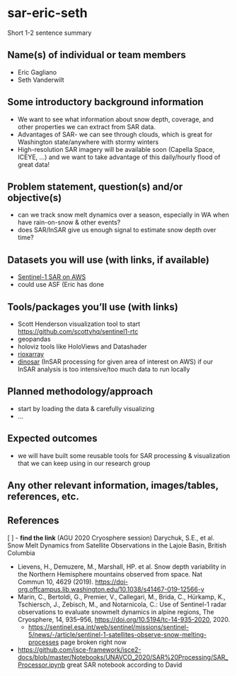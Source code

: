 # sar-eric-seth
Short 1-2 sentence summary

## Name(s) of individual or team members
- Eric Gagliano
- Seth Vanderwilt

## Some introductory background information
- We want to see what information about snow depth, coverage, and other properties we can extract from SAR data.
- Advantages of SAR- we can see through clouds, which is great for Washington state/anywhere with stormy winters
- High-resolution SAR imagery will be available soon (Capella Space, ICEYE, ...) and we want to take advantage of this daily/hourly flood of great data!

## Problem statement, question(s) and/or objective(s)
- can we track snow melt dynamics over a season, especially in WA when have rain-on-snow & other events?
- does SAR/InSAR give us enough signal to estimate snow depth over time?

## Datasets you will use (with links, if available)
- [Sentinel-1 SAR on AWS](https://sentinel-s1-rtc-indigo-docs.s3-us-west-2.amazonaws.com/index.html)
- could use ASF (Eric has done 

## Tools/packages you’ll use (with links)
- Scott Henderson visualization tool to start https://github.com/scottyhq/sentinel1-rtc
- geopandas
- holoviz tools like HoloViews and Datashader
- [rioxarray](https://github.com/corteva/rioxarray)
- [dinosar](https://github.com/scottyhq/dinosar) (InSAR processing for given area of interest on AWS) if our InSAR analysis is too intensive/too much data to run locally

## Planned methodology/approach
- start by loading the data & carefully visualizing
- ...

## Expected outcomes
- we will have built some reusable tools for SAR processing & visualization that we can keep using in our research group

## Any other relevant information, images/tables, references, etc.

## References
[ ] - **find the link** (AGU 2020 Cryosphere session) Darychuk, S.E., et al. Snow Melt Dynamics from Satellite Observations in the Lajoie Basin, British Columbia
- Lievens, H., Demuzere, M., Marshall, HP. et al. Snow depth variability in the Northern Hemisphere mountains observed from space. Nat Commun 10, 4629 (2019). https://doi-org.offcampus.lib.washington.edu/10.1038/s41467-019-12566-y
- Marin, C., Bertoldi, G., Premier, V., Callegari, M., Brida, C., Hürkamp, K., Tschiersch, J., Zebisch, M., and Notarnicola, C.: Use of Sentinel-1 radar observations to evaluate snowmelt dynamics in alpine regions, The Cryosphere, 14, 935–956, https://doi.org/10.5194/tc-14-935-2020, 2020.
  - https://sentinel.esa.int/web/sentinel/missions/sentinel-5/news/-/article/sentinel-1-satellites-observe-snow-melting-processes page broken right now
- https://github.com/isce-framework/isce2-docs/blob/master/Notebooks/UNAVCO_2020/SAR%20Processing/SAR_Processor.ipynb great SAR notebook according to David

